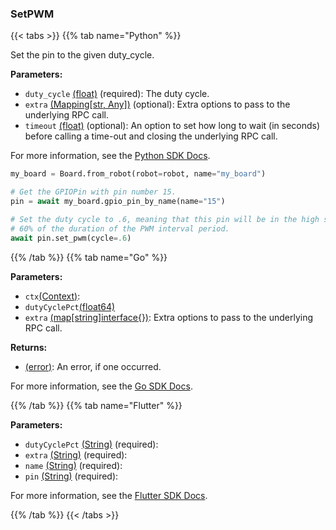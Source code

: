 ### SetPWM

{{< tabs >}}
{{% tab name="Python" %}}

Set the pin to the given duty_cycle.

**Parameters:**

- `duty_cycle` [(float)](https://docs.python.org/3/library/stdtypes.html#numeric-types-int-float-complex) (required): The duty cycle.
- `extra` [(Mapping[str, Any])](<INSERT PARAM TYPE LINK>) (optional): Extra options to pass to the underlying RPC call.
- `timeout` [(float)](<INSERT PARAM TYPE LINK>) (optional): An option to set how long to wait (in seconds) before calling a time-out and closing the underlying RPC call.


For more information, see the [Python SDK Docs](https://python.viam.dev/autoapi/viam/components/board/client/index.html#viam.components.board.client.GPIOPinClient.set_pwm).

``` python {class="line-numbers linkable-line-numbers"}
my_board = Board.from_robot(robot=robot, name="my_board")

# Get the GPIOPin with pin number 15.
pin = await my_board.gpio_pin_by_name(name="15")

# Set the duty cycle to .6, meaning that this pin will be in the high state for
# 60% of the duration of the PWM interval period.
await pin.set_pwm(cycle=.6)

```

{{% /tab %}}
{{% tab name="Go" %}}

**Parameters:**

- `ctx`[(Context)](https://pkg.go.dev/context#ctx):
- `dutyCyclePct`[(float64)](<INSERT PARAM TYPE LINK>)
- `extra` [(map[string]interface\{\})](https://go.dev/blog/maps): Extra options to pass to the underlying RPC call.

**Returns:**

- [(error)](https://pkg.go.dev/builtin#error): An error, if one occurred.

For more information, see the [Go SDK Docs](https://pkg.go.dev/go.viam.com/rdk/components/board#GPIOPin).

{{% /tab %}}
{{% tab name="Flutter" %}}

**Parameters:**

- `dutyCyclePct` [(String)](https://api.flutter.dev/flutter/dart-core/String-class.html) (required):
- `extra` [(String)](https://api.flutter.dev/flutter/dart-core/String-class.html) (required):
- `name` [(String)](https://api.flutter.dev/flutter/dart-core/String-class.html) (required):
- `pin` [(String)](https://api.flutter.dev/flutter/dart-core/String-class.html) (required):


For more information, see the [Flutter SDK Docs](https://flutter.viam.dev/viam_protos.component.board/BoardServiceClient/setPWM.html).

{{% /tab %}}
{{< /tabs >}}
